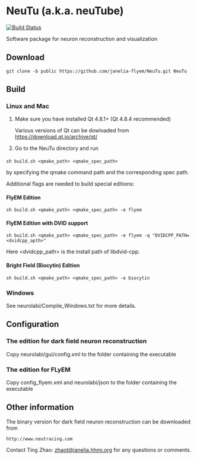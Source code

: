 NeuTu (a.k.a. neuTube)
=====

[![Build Status](https://drone.io/github.com/janelia-flyem/NeuTu/status.png)](https://drone.io/github.com/janelia-flyem/NeuTu/latest)

Software package for neuron reconstruction and visualization

## Download

    git clone -b public https://github.com/janelia-flyem/NeuTu.git NeuTu

## Build

### Linux and Mac

1. Make sure you have installed Qt 4.8.1+ (Qt 4.8.4 recommended)

    Various versions of Qt can be dowloaded from https://download.qt.io/archive/qt/
    
2. Go to the NeuTu directory and run

####

    sh build.sh <qmake_path> <qmake_spec_path>

by specifying the qmake command path and the corresponding spec path. 

Additional flags are needed to build special editions:

#### FlyEM Edition
    
    sh build.sh <qmake_path> <qmake_spec_path> -e flyem

#### FlyEM Edition with DVID support
    
    sh build.sh <qmake_path> <qmake_spec_path> -e flyem -q "DVIDCPP_PATH=<dvidcpp_apth>"
    
Here <dvidcpp_path> is the install path of libdvid-cpp.

#### Bright Field (Biocytin) Edition

    sh build.sh <qmake_path> <qmake_spec_path> -e biocytin

### Windows

See neurolabi/Compile_Windows.txt for more details.

## Configuration

### The edition for dark field neuron reconstruction
Copy neurolabi/gui/config.xml to the folder containing the executable 

### The edition for FLyEM
Copy config_flyem.xml and neurolabi/json to the folder containing the executable

## Other information
 
The binary version for dark field neuron reconstruction can be downloaded from 

    http://www.neutracing.com

Contact Ting Zhao: zhaot@janelia.hhmi.org for any questions or comments.
